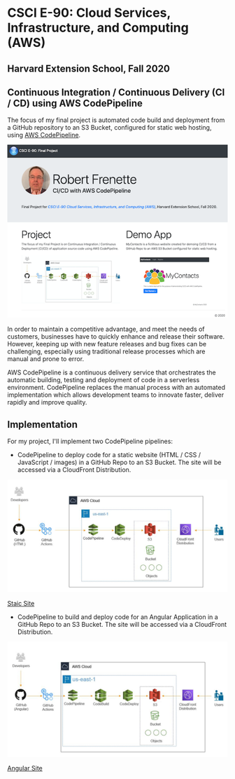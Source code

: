 # CSCI E-90: Cloud Services, Infrastructure, and Computing (AWS)
## Harvard Extension School, Fall 2020

## Continuous Integration / Continuous Delivery (CI / CD) using AWS CodePipeline

The focus of my final project is automated code build and deployment from a GitHub repository to an S3 Bucket, configured for static web hosting, using [AWS CodePipeline](https://aws.amazon.com/codepipeline/).

![Diagram](img/img_1.png?raw=true "Diagram")

In order to maintain a competitive advantage, and meet the needs of customers, businesses have to quickly enhance and release their software. However, keeping up with new feature releases and bug fixes can be challenging, especially using traditional release processes which are manual and prone to error.

AWS CodePipeline is a continuous delivery service that orchestrates the automatic building, testing and deployment of code in a serverless environment. CodePipeline replaces the manual process with an automated implementation which allows development teams to innovate faster, deliver rapidly and improve quality.


## Implementation
For my project, I'll implement two CodePipeline pipelines:

- CodePipeline to deploy code for a static website (HTML / CSS / JavaScript / images) in a GitHub Repo to an S3 Bucket. The site will be accessed via a CloudFront Distribution.

![Diagram](img/img_2.jpg?raw=true "Diagram")

[Staic Site](https://)


- CodePipeline to build and deploy code for an Angular Application in a GitHub Repo to an S3 Bucket. The site will be accessed via a CloudFront Distribution.

![Diagram](img/img_3.jpg?raw=true "Diagram")


[Angular Site](https://)
